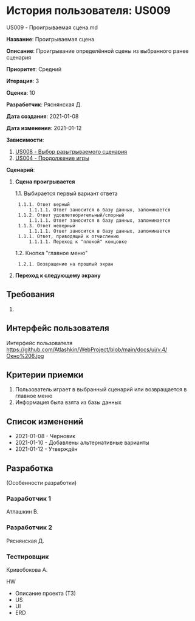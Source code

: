 # История пользователя: US009

US009 - Проигрываемая сцена.md

**Название**: Проигрываемая сцена

**Описание**: Проигрывание определённой сцены из выбранного ранее сценария

**Приоритет**: Средний

**Итерация**: 3

**Оценка**: 10

**Разработчик**: Ряснянская Д.

**Дата создания**: 2021-01-08

**Дата изменения**: 2021-01-12

**Зависимости**:
1. [US008 - Выбор разыгрываемого сценария](US008.md)
2. [US004 - Продолжение игры](US004.md)

**Сценарий**:
1. **Сцена проигрывается**

	1.1. Выбирается первый вариант ответа
	
		1.1.1. Ответ верный
			1.1.1.1. Ответ заносится в базу данных, запоминается
		1.1.2. Ответ удовлетворительный/спорный
			1.1.1.1. Ответ заносится в базу данных, запоминается
		1.1.3. Ответ неверный
			1.1.1.1. Ответ заносится в базу данных, запоминается
		1.1.1. Ответ, приводящий к отчислению
			1.1.1.1. Переход к "плохой" концовке
			
	1.2. Кнопка "главное меню"
	
		1.2.1. Возвращение на прошлый экран
		
2. **Переход к следующему экрану**

## Требования
1. 

## Интерфейс пользователя
Интерфейс пользователя 
https://github.com/Atlashkin/WebProject/blob/main/docs/ui/v.4/Окно%206.jpg

## Критерии приемки
1. Пользователь играет в выбранный сценарий или возвращается в главное меню
2. Информация была взята из базы данных

## Список изменений
- 2021-01-08 - Черновик
- 2021-01-10 - Добавлены альтернативные варианты
- 2021-01-12 - Утверждён

## Разработка
(Особенности разработки)

### Разработчик 1
Атлашкин В.
### Разработчик 2
Ряснянская Д.
### Тестировщик
Кривобокова А.

HW
- Описание проекта (ТЗ)
- US
- UI
- ERD
